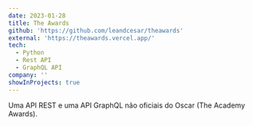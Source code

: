 ```yaml
---
date: 2023-01-28
title: The Awards
github: 'https://github.com/leandcesar/theawards'
external: 'https://theawards.vercel.app/'
tech:
  - Python
  - Rest API
  - GraphQL API
company: ''
showInProjects: true
---
```


Uma API REST e uma API GraphQL não oficiais do Oscar (The Academy Awards).
